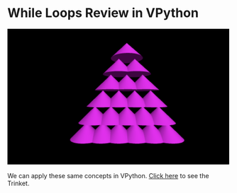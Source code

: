 # While Loops Review in VPython

<img src = "image-1.png" width = "500px">


We can apply these same concepts in VPython. [Click here](https://trinket.io/glowscript/3c22a66b8c) to see the Trinket. 
